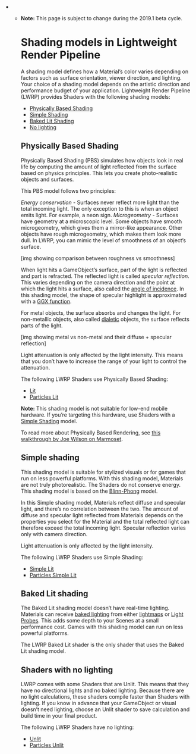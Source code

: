- - **Note:** This page is subject to change during the 2019.1 beta cycle.

    # Shading models in Lightweight Render Pipeline

    A shading model defines how a Material’s color varies depending on factors such as surface orientation, viewer direction, and lighting. Your choice of a shading model depends on the artistic direction and performance budget of your application. Lightweight Render Pipeline (LWRP) provides Shaders with the following shading models:

    - [Physically Based Shading](#physically-based-shading)
    - [Simple Shading](#simple-shading)
    - [Baked Lit Shading](#baked-lit-shading)
    - [No lighting](#shaders-with-no-lighting)

    ## Physically Based Shading

    Physically Based Shading (PBS) simulates how objects look in real life by computing the amount of light reflected from the surface based on physics principles. This lets you create photo-realistic objects and surfaces.

    This PBS model follows two principles: 

    _Energy conservation_ - Surfaces never reflect more light than the total incoming light. The only exception to this is when an object emits light. For example, a neon sign. 
    _Microgeometry_ - Surfaces have geometry at a microscopic level. Some objects have smooth microgeometry, which gives them a mirror-like appearance. Other objects have rough microgeometry, which makes them look more dull. In LWRP, you can mimic the level of smoothness of an object’s surface. 

    [img showing comparison between roughness vs smoothness]

    When light hits a GameObject’s surface, part of the light is reflected and part is refracted. The reflected light is called _specular reflection_. This varies depending on the camera direction and the point at which the light hits a surface, also called the [angle of incidence](<https://en.wikipedia.org/wiki/Angle_of_incidence_(optics)>). In this shading model, the shape of specular highlight is approximated with a [GGX function](https://blogs.unity3d.com/2016/01/25/ggx-in-unity-5-3/). 

    For metal objects, the surface absorbs and changes the light. For non-metallic objects, also called [dialetic](<https://en.wikipedia.org/wiki/Dielectric>) objects, the surface reflects parts of the light.

    [img showing metal vs non-metal and their diffuse + specular reflection]

    Light attenuation is only affected by the light intensity. This means that you don’t have to increase the range of your light to control the attenuation.

    The following LWRP Shaders use Physically Based Shading:

    - [Lit](lit-shader.md)
    - [Particles Lit](particles-lit-shader.md)

    **Note:** This shading model is not suitable for low-end mobile hardware. If you’re targeting this hardware, use Shaders with a [Simple Shading](#simple-shading) model.

    To read more about Physically Based Rendering, see [this walkthrough by Joe Wilson on Marmoset](https://marmoset.co/posts/physically-based-rendering-and-you-can-too/). 

    ## Simple shading

    This shading model is suitable for stylized visuals or for games that run on less powerful platforms. With this shading model, Materials are not truly photorealistic. The Shaders do not conserve energy. This shading model is based on the [Blinn-Phong](https://en.wikipedia.org/wiki/Blinn%E2%80%93Phong_shading_model) model. 

    In this Simple shading model, Materials reflect diffuse and specular light, and there’s no correlation between the two. The amount of diffuse and specular light reflected from Materials depends on the properties you select for the Material and the total reflected light can therefore exceed the total incoming light. Specular reflection varies only with camera direction.

    Light attenuation is only affected by the light intensity.

    The following LWRP Shaders use Simple Shading:

    - [Simple Lit](simple-lit-shader.md)
    - [Particles Simple Lit](particles-simple-lit-shader.md)

    ## Baked Lit shading 

    The Baked Lit shading model doesn’t have real-time lighting. Materials can receive [baked lighting](https://docs.unity3d.com/Manual/LightMode-Baked.html) from either [lightmaps](https://docs.unity3d.com/Manual/Lightmapping.html) or [Light Probes](<https://docs.unity3d.com/Manual/LightProbes.html>). This adds some depth to your Scenes at a small performance cost. Games with this shading model can run on less powerful platforms. 

    The LWRP Baked Lit shader is the only shader that uses the Baked Lit shading model.

    ## Shaders with no lighting

    LWRP comes with some Shaders that are Unlit. This means that they have no directional lights and no baked lighting. Because there are no light calculations, these shaders compile faster than Shaders with lighting. If you know in advance that your GameObject or visual doesn’t need lighting, choose an Unlit shader to save calculation and build time in your final product.

    The following LWRP Shaders have no lighting:
    - [Unlit](unlit-shader.md)
    - [Particles Unlit](particles-unlit-shader.md)